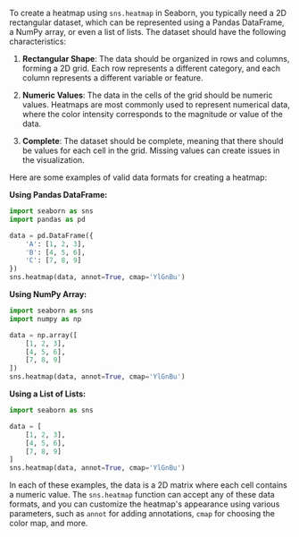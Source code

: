 To create a heatmap using `sns.heatmap` in Seaborn, you typically need a 2D rectangular dataset, which can be represented using a Pandas DataFrame, a NumPy array, or even a list of lists. The dataset should have the following characteristics:

1. **Rectangular Shape**: The data should be organized in rows and columns, forming a 2D grid. Each row represents a different category, and each column represents a different variable or feature.

2. **Numeric Values**: The data in the cells of the grid should be numeric values. Heatmaps are most commonly used to represent numerical data, where the color intensity corresponds to the magnitude or value of the data.

3. **Complete**: The dataset should be complete, meaning that there should be values for each cell in the grid. Missing values can create issues in the visualization.

Here are some examples of valid data formats for creating a heatmap:

**Using Pandas DataFrame:**
```python
import seaborn as sns
import pandas as pd

data = pd.DataFrame({
    'A': [1, 2, 3],
    'B': [4, 5, 6],
    'C': [7, 8, 9]
})
sns.heatmap(data, annot=True, cmap='YlGnBu')
```

**Using NumPy Array:**
```python
import seaborn as sns
import numpy as np

data = np.array([
    [1, 2, 3],
    [4, 5, 6],
    [7, 8, 9]
])
sns.heatmap(data, annot=True, cmap='YlGnBu')
```

**Using a List of Lists:**
```python
import seaborn as sns

data = [
    [1, 2, 3],
    [4, 5, 6],
    [7, 8, 9]
]
sns.heatmap(data, annot=True, cmap='YlGnBu')
```

In each of these examples, the data is a 2D matrix where each cell contains a numeric value. The `sns.heatmap` function can accept any of these data formats, and you can customize the heatmap's appearance using various parameters, such as `annot` for adding annotations, `cmap` for choosing the color map, and more.
